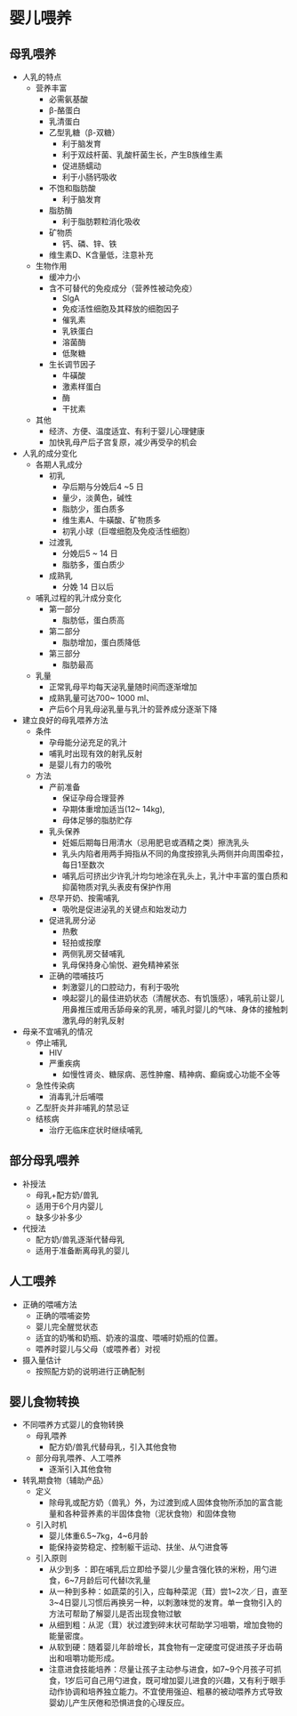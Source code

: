 # 婴儿喂养

## 母乳喂养
- 人乳的特点
  - 营养丰富
    - 必需氨基酸
    - β-酪蛋白
    - 乳清蛋白
    - 乙型乳糖（β-双糖）
      - 利于脑发育
      - 利于双歧杆菌、乳酸杆菌生长，产生B族维生素
      - 促进肠蠕动
      - 利于小肠钙吸收
    - 不饱和脂肪酸
      - 利于脑发育
    - 脂肪酶
      - 利于脂肪颗粒消化吸收
    - 矿物质
      - 钙、磷、锌、铁
    - 维生素D、K含量低，注意补充
  - 生物作用
    - 缓冲力小
    - 含不可替代的免疫成分（营养性被动免疫）
      - SIgA
      - 免疫活性细胞及其释放的细胞因子
      - 催乳素
      - 乳铁蛋白
      - 溶菌酶
      - 低聚糖
    - 生长调节因子
      - 牛磺酸
      - 激素样蛋白
      - 酶
      - 干扰素
  - 其他
    - 经济、方便、温度适宜、有利于婴儿心理健康
    - 加快乳母产后子宫复原，减少再受孕的机会
- 人乳的成分变化
  - 各期人乳成分
    - 初乳
      - 孕后期与分娩后4 ~5 日
      - 量少，淡黄色，碱性
      - 脂肪少，蛋白质多
      - 维生素A、牛磺酸、矿物质多
      - 初乳小球（巨噬细胞及免疫活性细胞）
    - 过渡乳
      - 分娩后5 ~ 14 日
      - 脂肪多，蛋白质少
    - 成熟乳
      - 分娩 14 日以后
  - 哺乳过程的乳汁成分变化
    - 第一部分
      - 脂肪低，蛋白质高
    - 第二部分
      - 脂肪增加，蛋白质降低
    - 第三部分
      - 脂肪最高
  - 乳量
    - 正常乳母平均每天泌乳量随时间而逐渐增加
    - 成熟乳量可达700~ 1000 ml、
    - 产后6个月乳母泌乳量与乳汁的营养成分逐渐下降
- 建立良好的母乳喂养方法
  - 条件
    - 孕母能分泌充足的乳汁
    - 哺乳时出现有效的射乳反射
    - 是婴儿有力的吸吮
  - 方法
    - 产前准备
      - 保证孕母合理营养
      - 孕期体重增加适当(12~ 14kg),
      - 母体足够的脂肪贮存
    - 乳头保养
      - 妊娠后期每日用清水（忌用肥皂或酒精之类）擦洗乳头
      - 乳头内陷者用两手拇指从不同的角度按捺乳头两侧并向周围牵拉，每日1至数次
      - 哺乳后可挤出少许乳汁均匀地涂在乳头上，乳汁中丰富的蛋白质和抑菌物质对乳头表皮有保护作用
    - 尽早开奶、按需哺乳
      - 吸吮是促进泌乳的关键点和始发动力
    - 促进乳房分泌
      - 热敷
      - 轻拍或按摩
      - 两侧乳房交替哺乳
      - 乳母保持身心愉悦、避免精神紧张
    - 正确的喂哺技巧
      - 刺激婴儿的口腔动力，有利于吸吮
      - 唤起婴儿的最佳进奶状态（清醒状态、有饥饿感），哺乳前让婴儿用鼻推压或用舌舔母亲的乳房，哺乳时婴儿的气味、身体的接触刺激乳母的射乳反射
- 母亲不宜哺乳的情况
  - 停止哺乳
    - HIV
    - 严重疾病
      - 如慢性肾炎、糖尿病、恶性肿瘤、精神病、癫痫或心功能不全等
  - 急性传染病
    - 消毒乳汁后哺喂
  - 乙型肝炎并非哺乳的禁忌证
  - 结核病
    - 治疗无临床症状时继续哺乳
## 部分母乳喂养
- 补授法
  - 母乳+配方奶/兽乳
  - 适用于6个月内婴儿
  - 缺多少补多少
- 代授法
  - 配方奶/兽乳逐渐代替母乳
  - 适用于准备断离母乳的婴儿
## 人工喂养
- 正确的喂哺方法
  - 正确的喂哺姿势
  - 婴儿完全醒觉状态
  - 适宜的奶嘴和奶瓶、奶液的温度、喂哺时奶瓶的位置。
  - 喂养时婴儿与父母（或喂养者）对视
- 摄入量估计
  - 按照配方奶的说明进行正确配制
## 婴儿食物转换
- 不同喂养方式婴儿的食物转换
  - 母乳喂养
    - 配方奶/兽乳代替母乳，引入其他食物
  - 部分母乳喂养、人工喂养
    - 逐渐引入其他食物
- 转乳期食物（辅助产品）
  - 定义
    - 除母乳或配方奶（兽乳）外，为过渡到成人固体食物所添加的富含能量和各种营养素的半固体食物（泥状食物）和固体食物
  - 引入时机
    - 婴儿体重6.5~7kg，4~6月龄
    - 能保持姿势稳定、控制躯干运动、扶坐、从勺进食等
  - 引入原则
    - 从少到多 ：即在哺乳后立即给予婴儿少量含强化铁的米粉，用勺进食，6~7月龄后可代替l次乳量
    - 从一种到多种：如蔬菜的引入，应每种菜泥（茸）尝1~2次／日，直至3~4日婴儿习惯后再换另一种，以刺激味觉的发育。单一食物引入的方法可帮助了解婴儿是否出现食物过敏
    - 从细到粗：从泥（茸）状过渡到碎末状可帮助学习咀嚼，增加食物的能量密度。
    - 从软到硬：随着婴儿年龄增长，其食物有一定硬度可促进孩子牙齿萌出和咀嚼功能形成。
    - 注意进食技能培养：尽量让孩子主动参与进食，如7~9个月孩子可抓食，1岁后可自己用勺进食，既可增加婴儿进食的兴趣，又有利于眼手动作协调和培养独立能力。不宜使用强迫、粗暴的被动喂养方式导致婴幼儿产生厌倦和恐惧进食的心理反应。